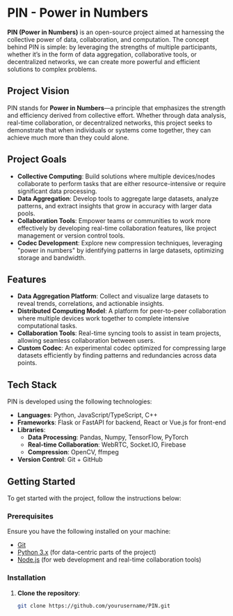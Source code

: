 # PIN - Power in Numbers

**PIN (Power in Numbers)** is an open-source project aimed at harnessing the collective power of data, collaboration, and computation. The concept behind PIN is simple: by leveraging the strengths of multiple participants, whether it’s in the form of data aggregation, collaborative tools, or decentralized networks, we can create more powerful and efficient solutions to complex problems.

## Project Vision

PIN stands for **Power in Numbers**—a principle that emphasizes the strength and efficiency derived from collective effort. Whether through data analysis, real-time collaboration, or decentralized networks, this project seeks to demonstrate that when individuals or systems come together, they can achieve much more than they could alone.

## Project Goals

- **Collective Computing**: Build solutions where multiple devices/nodes collaborate to perform tasks that are either resource-intensive or require significant data processing.
- **Data Aggregation**: Develop tools to aggregate large datasets, analyze patterns, and extract insights that grow in accuracy with larger data pools.
- **Collaboration Tools**: Empower teams or communities to work more effectively by developing real-time collaboration features, like project management or version control tools.
- **Codec Development**: Explore new compression techniques, leveraging "power in numbers" by identifying patterns in large datasets, optimizing storage and bandwidth.

## Features

- **Data Aggregation Platform**: Collect and visualize large datasets to reveal trends, correlations, and actionable insights.
- **Distributed Computing Model**: A platform for peer-to-peer collaboration where multiple devices work together to complete intensive computational tasks.
- **Collaboration Tools**: Real-time syncing tools to assist in team projects, allowing seamless collaboration between users.
- **Custom Codec**: An experimental codec optimized for compressing large datasets efficiently by finding patterns and redundancies across data points.

## Tech Stack

PIN is developed using the following technologies:
- **Languages**: Python, JavaScript/TypeScript, C++
- **Frameworks**: Flask or FastAPI for backend, React or Vue.js for front-end
- **Libraries**:
  - **Data Processing**: Pandas, Numpy, TensorFlow, PyTorch
  - **Real-time Collaboration**: WebRTC, Socket.IO, Firebase
  - **Compression**: OpenCV, ffmpeg
- **Version Control**: Git + GitHub

## Getting Started

To get started with the project, follow the instructions below:

### Prerequisites

Ensure you have the following installed on your machine:
- [Git](https://git-scm.com/)
- [Python 3.x](https://www.python.org/) (for data-centric parts of the project)
- [Node.js](https://nodejs.org/en/) (for web development and real-time collaboration tools)

### Installation

1. **Clone the repository**:
   ```bash
   git clone https://github.com/yourusername/PIN.git
